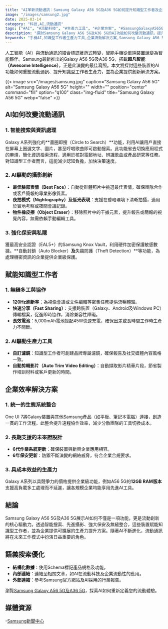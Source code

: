 ```yaml
---
title: "AI革新流動通訊：Samsung Galaxy A56 5G及A36 5G如何提升知識型工作者及企業效率"
image: "/images/samsung2.jpg"
date: 2025-03-14
category: "科技,AI,流動通訊"
tags: ["#AI", "#流動科技", "#生產力工具", "#企業方案", "#SamsungGalaxyA565G", "#SamsungGalaxyA365G"]
description: "探討Samsung Galaxy A56 5G及A36 5G的AI功能如何改變流動通訊，提升知識型工作者生產力，並提供企業方案以達至無縫效率。"
keywords: "手機AI,知識型工作者生產力工具,企業流動解決方案,Samsung Galaxy A56 5G,Samsung Galaxy A36 5G,AI影像編輯,安全流動通訊"
---
```


人工智能（AI）與流動通訊的結合標誌著范式轉變，智能手機從單純裝置蛻變為智能夥伴。Samsung最新推出的Galaxy A56 5G及A36 5G，搭載**超凡智能（Awesome Intelligence）**，正是此演變的最佳寫照。本文將探討這些裝置的AI功能如何重塑流動通訊、提升知識型工作者生產力，並為企業提供創新解決方案。

{{< image src="/images/samsung.jpg" caption="Samsung Galaxy A56 5G" alt="Samsung Galaxy A56 5G" height="" width="" position="center" command="fill" option="q100" class="img-fluid" title="Samsung Galaxy A56 5G" webp="false" >}}

## AI如何改變流動通訊

### 1. **智能搜索與資訊處理**
Galaxy A系列強化的**畫圈即搜（Circle to Search）**功能，利用AI讓用戶直接在屏幕上圈選文字、圖片，甚至哼唱歌曲即可啟動搜索。此功能省去切換應用程式的麻煩，簡化資訊檢索流程，適用於核對電郵地址、辨識歌曲或產品研究等任務。對知識型工作者而言，這能減少認知負擔，加快決策速度。

### 2. **AI驅動的攝影創新**
- **最佳臉部表情（Best Face）**：自動從群體照片中挑選最佳表情，確保團隊合作或客戶簡報的專業影像質素。
- **夜拍模式（Nightography）及低光表現**：支援在昏暗環境下清晰拍攝，適用於實地考察或夜間會議記錄。
- **物件橡皮擦（Object Eraser）**：移除照片中的干據元素，提升報告或簡報的視覺內容，無需依賴手動編輯工具。

### 3. **強化保安與私隱**
獲最高安全認證（EAL5+）的Samsung Knox Vault，利用硬件加密保護敏感數據。**自動封鎖（Auto Blocker）**及**失竊防護（Theft Detection）**等功能，為處理機密資訊的企業提供企業級保護。

## 賦能知識型工作者

### 1. **無縫多工與協作**
- **120Hz刷新率**：為視像會議或文件編輯等密集任務提供流暢體驗。
- **快速分享（Fast Sharing）**：支援跨裝置（Galaxy、Android及Windows PC）傳輸檔案，促進即時協作，消除兼容性障礙。
- **長效電池**：5,000mAh電池搭配45W快速充電，確保出差或長時間工作時生產力不間斷。

### 2. **AI驅動生產力工具**
- **自訂濾鏡**：知識型工作者可創建品牌專屬濾鏡，確保報告及社交媒體內容風格一致。
- **自動剪輯影片（Auto Trim Video Editing）**：自動擷取影片精華片段，節省製作培訓材料或客戶更新的時間。

## 企業效率解決方案

### 1. **統一的生態系統整合**
One UI 7將Galaxy裝置與其他Samsung產品（如平板、筆記本電腦）連接，創造一貫的工作流程。此整合提升遠程協作效率，減少分散團隊的工具切換成本。

### 2. **長期支援的未來證設計**
- **6代作業系統更新**：確保裝置與新興企業應用相容。
- **6年保安更新**：防禦不斷演變的網絡威脅，符合企業合規要求。

### 3. **具成本效益的生產力**
Galaxy A系列以具競爭力的價格提供企業級功能，例如A56 5G的**12GB RAM版本**支援高負載多工處理而不延遲，讓各規模企業均能享用先進AI工具。

## 結論
Samsung Galaxy A56 5G及A36 5G展示AI如何不僅是一項功能，更是流動創新的核心驅動力。透過智能搜索、先進攝影、強大保安及無縫整合，這些裝置賦能知識型工作者，並為企業提供可擴展的生產力提升方案。隨著AI不斷進化，流動通訊將在未來工作模式中扮演日益重要的角色。

## 語義搜索優化
- **結構化數據**：使用Schema標記產品規格及功能。
- **內部連結**：連結至相關文章，如AI在流動科技及企業流動性的應用。
- **外部連結**：參考Samsung官方網站及AI採用的行業報告。

瀏覽[Samsung Galaxy A56 5G及A36 5G](https://www.samsung.com/hk/)，探索AI如何重新定義您的流動體驗。

## 媒體資源
-[Samsung新聞中心](http://news.samsung.com)